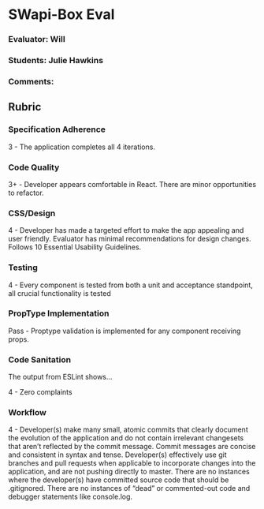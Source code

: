 # SWapi-Box Eval

### Evaluator: Will
### Students: Julie Hawkins
### Comments:

## Rubric

### Specification Adherence

3 - The application completes all 4 iterations.

### Code Quality

3+ - Developer appears comfortable in React. There are minor opportunities to refactor.

### CSS/Design

4 - Developer has made a targeted effort to make the app appealing and user friendly. Evaluator has minimal recommendations for design changes. Follows 10 Essential Usability Guidelines.

### Testing

4 - Every component is tested from both a unit and acceptance standpoint, all crucial functionality is tested

### PropType Implementation

Pass - Proptype validation is implemented for any component receiving props.

### Code Sanitation

The output from ESLint shows…

4 - Zero complaints

### Workflow

4 - Developer(s) make many small, atomic commits that clearly document the evolution of the application and do not contain irrelevant changesets that aren’t reflected by the commit message. Commit messages are concise and consistent in syntax and tense. Developer(s) effectively use git branches and pull requests when applicable to incorporate changes into the application, and are not pushing directly to master. There are no instances where the developer(s) have committed source code that should be .gitignored. There are no instances of “dead” or commented-out code and debugger statements like console.log.
